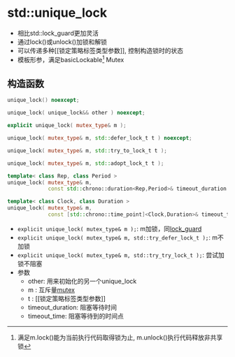 # std::unique_lock

- 相比std::lock_guard更加灵活
- 通过lock()或unlock()加锁和解锁
- 可以传递多种[[锁定策略标签类型参数]], 控制构造锁时的状态
- 模板形参，满足basicLockable[^lock] Mutex
 [^lock]: 满足m.lock()能为当前执行代码取得锁为止, m.unlock()执行代码释放非共享锁
 
## 构造函数 

```c++
unique_lock() noexcept;

unique_lock( unique_lock&& other ) noexcept;

explicit unique_lock( mutex_type& m );

unique_lock( mutex_type& m, std::defer_lock_t t ) noexcept;

unique_lock( mutex_type& m, std::try_to_lock_t t );

unique_lock( mutex_type& m, std::adopt_lock_t t );

template< class Rep, class Period >  
unique_lock( mutex_type& m,  
             const std::chrono::duration<Rep,Period>& timeout_duration );

template< class Clock, class Duration >  
unique_lock( mutex_type& m,  
             const [std::chrono::time_point]<Clock,Duration>& timeout_time );
```

- `explicit unique_lock( mutex_type& m );`: m加锁，同[lock_guard](std_lock_guard.md)
- `explicit unique_lock( mutex_type& m, std::try_defer_lock_t );`: m不加锁
- `explicit unique_lock( mutex_type& m, std::try_try_lock_t );`: 尝试加锁不阻塞
- 参数
  - other: 用来初始化的另一个unique_lock
  - m : 互斥量[mutex](标准库mutex.md)
  - t : [[锁定策略标签类型参数]]
  - timeout_duration: 阻塞等待时间
  - timeout_time: 阻塞等待到的时间点
 
